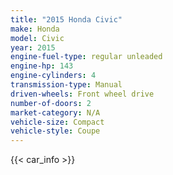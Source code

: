 ```yaml
---
title: "2015 Honda Civic"
make: Honda
model: Civic
year: 2015
engine-fuel-type: regular unleaded
engine-hp: 143
engine-cylinders: 4
transmission-type: Manual
driven-wheels: Front wheel drive
number-of-doors: 2
market-category: N/A
vehicle-size: Compact
vehicle-style: Coupe
---
```


{{< car_info >}}
